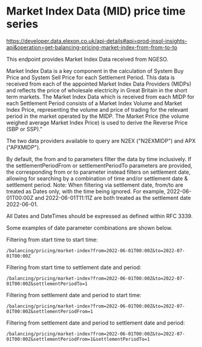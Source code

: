 # Market Index Data (MID) price time series

https://developer.data.elexon.co.uk/api-details#api=prod-insol-insights-api&operation=get-balancing-pricing-market-index-from-from-to-to

This endpoint provides Market Index Data received from NGESO.

Market Index Data is a key component in the calculation of System Buy Price and System Sell Price for each Settlement Period. This data is received from each of the appointed Market Index Data Providers (MIDPs) and reflects the price of wholesale electricity in Great Britain in the short term markets. The Market Index Data which is received from each MIDP for each Settlement Period consists of a Market Index Volume and Market Index Price, representing the volume and price of trading for the relevant period in the market operated by the MIDP. The Market Price (the volume weighed average Market Index Price) is used to derive the Reverse Price (SBP or SSP)."

The two data providers available to query are N2EX ("N2EXMIDP") and APX ("APXMIDP").

By default, the from and to parameters filter the data by time inclusively. If the settlementPeriodFrom or settlementPeriodTo parameters are provided, the corresponding from or to parameter instead filters on settlement date, allowing for searching by a combination of time and/or settlement date & settlement period. Note: When filtering via settlement date, from/to are treated as Dates only, with the time being ignored. For example, 2022-06-01T00:00Z and 2022-06-01T11:11Z are both treated as the settlement date 2022-06-01.

All Dates and DateTimes should be expressed as defined within RFC 3339.

Some examples of date parameter combinations are shown below.

Filtering from start time to start time:
```
/balancing/pricing/market-index?from=2022-06-01T00:00Z&to=2022-07-01T00:00Z
```
Filtering from start time to settlement date and period:
```
/balancing/pricing/market-index?from=2022-06-01T00:00Z&to=2022-07-01T00:00Z&settlementPeriodTo=1
```
Filtering from settlement date and period to start time:
```
/balancing/pricing/market-index?from=2022-06-01T00:00Z&to=2022-07-01T00:00Z&settlementPeriodFrom=1
```
Filtering from settlement date and period to settlement date and period:
```
/balancing/pricing/market-index?from=2022-06-01T00:00Z&to=2022-07-01T00:00Z&settlementPeriodFrom=1&settlementPeriodTo=1
```